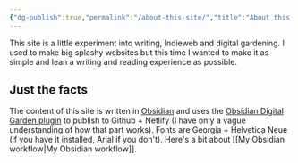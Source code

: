 ```yaml
---
{"dg-publish":true,"permalink":"/about-this-site/","title":"About this site","tags":["design"],"noteIcon":"","created":"2022-11-29","updated":"2023-11-04"}
---
```



This site is a little experiment into writing, Indieweb and digital gardening. I used to make big splashy websites but this time I wanted to make it as simple and lean a writing and reading experience as possible. 

## Just the facts
The content of this site is written in  [Obsidian](https://obsidian.md/) and uses the [Obsidian Digital Garden plugin](https://dg-docs.ole.dev/) to publish to Github + Netlify (I have only a vague understanding of how that part works). Fonts are Georgia + Helvetica Neue (if you have it installed, Arial if you don't). Here's a bit about [[My Obsidian workflow\|My Obsidian workflow]].